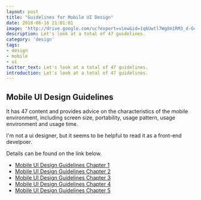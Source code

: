 ```yaml
---
layout: post
title: "Guidelines for Mobile UI Design"
date: 2018-06-16 21:01:01
image: 'http://drive.google.com/uc?export=view&id=1q6Uwtl7Wg8m1RM3_d-G4QdTibg4KH-8b'
description: Let's look at a total of 47 guidelines.
category: 'design'
tags:
- design
- mobile
- ui
twitter_text: Let's look at a total of 47 guidelines.
introduction: Let's look at a total of 47 guidelines.
---
```


## Mobile UI Design Guidelines

It has 47 content and provides advice on the characteristics of the mobile environment, including screen size, portability, usage pattern, usage environment and usage time.

I'm not a ui designer, but it seems to be helpful to read it as a front-end develpoer.

Details can be found on the link below.

- [Mobile UI Design Guidelines Chapter 1](https://brunch.co.kr/@chulhochoiucj0/8)
- [Mobile UI Design Guidelines Chapter 2](https://brunch.co.kr/@chulhochoiucj0/9)
- [Mobile UI Design Guidelines Chapter 3](https://brunch.co.kr/@chulhochoiucj0/10)
- [Mobile UI Design Guidelines Chapter 4](https://brunch.co.kr/@chulhochoiucj0/12)
- [Mobile UI Design Guidelines Chapter 5](https://brunch.co.kr/@chulhochoiucj0/14)